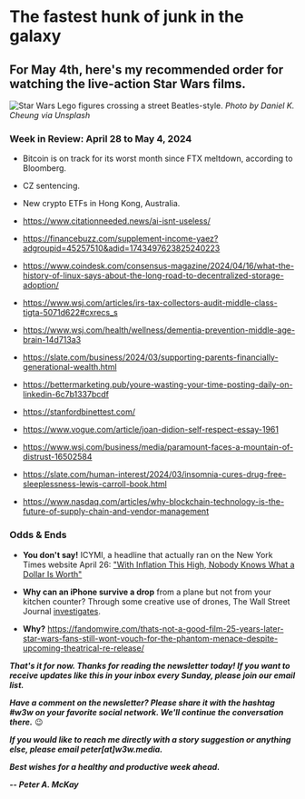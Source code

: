 # The fastest hunk of junk in the galaxy
## For May 4th, here's my recommended order for watching the live-action Star Wars films.

![Star Wars Lego figures crossing a street Beatles-style.](https://images.unsplash.com/photo-1585366119957-e9730b6d0f60)
*Photo by Daniel K. Cheung via Unsplash*

<!-- Lede item. Pickup from personal blog. -->

### Week in Review: April 28 to May 4, 2024

- Bitcoin is on track for its worst month since FTX meltdown, according to Bloomberg. <!-- Check month-end tally, links to coverage on Friday. -->

- CZ sentencing. <!-- Need update. Find link -->

- New crypto ETFs in Hong Kong, Australia. <!-- Find links -->


<!-- Some leftovers. These are unlikely candidates, but just some articles worth reading... -->

- https://www.citationneeded.news/ai-isnt-useless/

- https://financebuzz.com/supplement-income-yaez?adgroupid=45257510&adid=1743497623825240223

- https://www.coindesk.com/consensus-magazine/2024/04/16/what-the-history-of-linux-says-about-the-long-road-to-decentralized-storage-adoption/

- https://www.wsj.com/articles/irs-tax-collectors-audit-middle-class-tigta-5071d622#cxrecs_s

- https://www.wsj.com/health/wellness/dementia-prevention-middle-age-brain-14d713a3

- https://slate.com/business/2024/03/supporting-parents-financially-generational-wealth.html

- https://bettermarketing.pub/youre-wasting-your-time-posting-daily-on-linkedin-6c7b1337bcdf

- https://stanfordbinettest.com/

- https://www.vogue.com/article/joan-didion-self-respect-essay-1961

- https://www.wsj.com/business/media/paramount-faces-a-mountain-of-distrust-16502584

- https://slate.com/human-interest/2024/03/insomnia-cures-drug-free-sleeplessness-lewis-carroll-book.html

- https://www.nasdaq.com/articles/why-blockchain-technology-is-the-future-of-supply-chain-and-vendor-management

### Odds & Ends

- **You don't say!** ICYMI, a headline that actually ran on the New York Times website April 26: ["With Inflation This High, Nobody Knows What a Dollar Is Worth"](https://www.nytimes.com/2024/04/26/business/inflation-money-dollar-value.html)

- **Why can an iPhone survive a drop** from a plane but not from your kitchen counter? Through some creative use of drones, The Wall Street Journal [investigates](https://www.wsj.com/tech/personal-tech/why-an-iphone-can-survive-a-drop-from-a-plane-but-not-from-your-kitchen-counter-57453ca9?reflink=desktopwebshare_permalink).

- **Why?** https://fandomwire.com/thats-not-a-good-film-25-years-later-star-wars-fans-still-wont-vouch-for-the-phantom-menace-despite-upcoming-theatrical-re-release/

_**That's it for now. Thanks for reading the newsletter today! If you want to receive updates like this in your inbox every Sunday, please join our email list.**_

_**Have a comment on the newsletter? Please share it with the hashtag #w3w on your favorite social network. We'll continue the conversation there.**_ 😉

_**If you would like to reach me directly with a story suggestion or anything else, please email peter[at]w3w.media.**_

_**Best wishes for a healthy and productive week ahead.**_  

_**-- Peter A. McKay**_  
